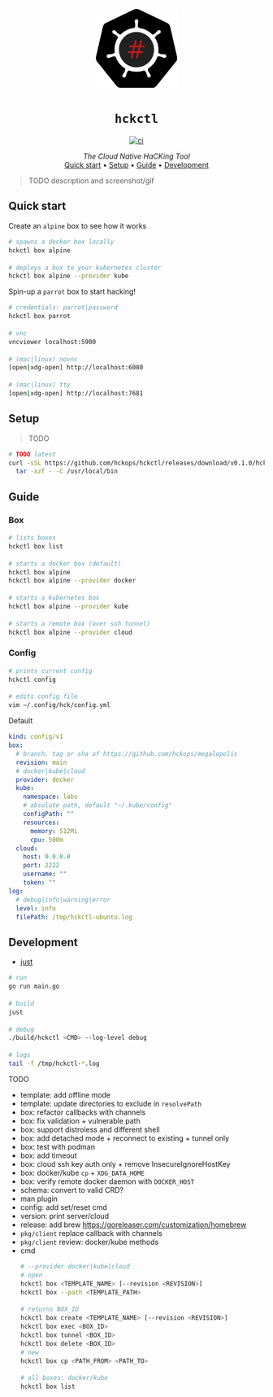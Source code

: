 <p align="center">
  <img width="160" src="docs/logo.svg" alt="logo">
</p>

<h1 align="center"><code>hckctl</code></h1>

<p align="center">
  <a href="https://github.com/hckops/hckctl/actions/workflows/ci.yaml">
    <img src="https://github.com/hckops/hckctl/actions/workflows/ci.yaml/badge.svg" alt="ci">
  </a>
</p>

<p align="center">
  <i>The Cloud Native HaCKing Tool</i><br>
  <a href="#quick-start">Quick start</a>&nbsp;&bull;
  <a href="#setup">Setup</a>&nbsp;&bull;
  <a href="#guide">Guide</a>&nbsp;&bull;
  <a href="#development">Development</a>
</p>

<!--
A novel BAS tool with a declarative approach to launch manual and simulated attacks either against self-contained labs or your infrastructure. It uses pre-defined always up-to-date recipes to probe and verify your security posture, designed to be integrated in automated pipelines and with the possibility to analyze, aggregate and export reports.
-->

> TODO description and screenshot/gif

## Quick start

Create an `alpine` box to see how it works
```bash
# spawns a docker box locally
hckctl box alpine

# deploys a box to your kubernetes cluster
hckctl box alpine --provider kube
```

Spin-up a `parrot` box to start hacking!
```bash
# credentials: parrot|password
hckctl box parrot

# vnc
vncviewer localhost:5900

# (mac|linux) novnc
[open|xdg-open] http://localhost:6080

# (mac|linux) tty
[open|xdg-open] http://localhost:7681
```

## Setup

> TODO

```bash
# TODO latest
curl -sSL https://github.com/hckops/hckctl/releases/download/v0.1.0/hckctl_linux_x86_64.tar.gz | \
  tar -xzf - -C /usr/local/bin
```

## Guide

### Box

<!--
**Boxes** are ready-to-go docker images designed for security enthusiasts that want to spend more time hacking and need both an attacker and a vulnerable environment that is constantly updated, quick to start and just work

Main features:
* unified local and remote experience - run the same environments locally or in a remote cluster
* open source and publicly maintained - you want to know what you are running!
  - see [templates](https://github.com/hckops/megalopolis/tree/main/boxes)
  - see [docker images](https://github.com/hckops/megalopolis/tree/main/docker)
* constantly updated
  - see scheduled [action](https://github.com/hckops/megalopolis/blob/main/.github/workflows/docker-ci.yml)
* all declared ports are exposed and forwarded by default
* resources are automatically deleted once you close a box
* *the cloud provider is not publicly available at this time*
-->

```bash
# lists boxes
hckctl box list

# starts a docker box (default)
hckctl box alpine
hckctl box alpine --provider docker

# starts a kubernetes box
hckctl box alpine --provider kube

# starts a remote box (over ssh tunnel)
hckctl box alpine --provider cloud
```

<!--
### Lab

> **Labs** are user-defined hacking environments

Main features:
* override defaults e.g. credentials, environment variables, etc.
* attach volumes
* connect multiple boxes

> WIP coming soon
-->

### Config

```bash
# prints current config
hckctl config

# edits config file
vim ~/.config/hck/config.yml
```

Default
```yaml
kind: config/v1
box:
  # branch, tag or sha of https://github.com/hckops/megalopolis
  revision: main
  # docker|kube|cloud
  provider: docker
  kube:
    namespace: labs
    # absolute path, default "~/.kube/config"
    configPath: ""
    resources:
      memory: 512Mi
      cpu: 500m
  cloud:
    host: 0.0.0.0
    port: 2222
    username: ""
    token: ""
log:
  # debug|info|warning|error
  level: info
  filePath: /tmp/hckctl-ubuntu.log
```

## Development

* [just](https://github.com/casey/just)

```bash
# run
go run main.go

# build
just

# debug
./build/hckctl <CMD> --log-level debug

# logs
tail -f /tmp/hckctl-*.log
```

TODO
* template: add offline mode
* template: update directories to exclude in `resolvePath`
* box: refactor callbacks with channels
* box: fix validation + vulnerable path
* box: support distroless and different shell
* box: add detached mode + reconnect to existing + tunnel only
* box: test with podman
* box: add timeout
* box: cloud ssh key auth only + remove InsecureIgnoreHostKey
* box: docker/kube `cp` + `XDG_DATA_HOME`
* box: verify remote docker daemon with `DOCKER_HOST`
* schema: convert to valid CRD?
* man plugin
* config: add set/reset cmd
* version: print server/cloud
* release: add brew https://goreleaser.com/customization/homebrew
* `pkg/client` replace callback with channels
* `pkg/client` review: docker/kube methods
* cmd
  ```bash
  # --provider docker|kube|cloud
  # open
  hckctl box <TEMPLATE_NAME> [--revision <REVISION>]
  hckctl box --path <TEMPLATE_PATH>
  
  # returns BOX_ID
  hckctl box create <TEMPLATE_NAME> [--revision <REVISION>]
  hckctl box exec <BOX_ID>
  hckctl box tunnel <BOX_ID>
  hckctl box delete <BOX_ID>
  # new
  hckctl box cp <PATH_FROM> <PATH_TO>
  
  # all boxes: docker/kube
  hckctl box list
  ```
